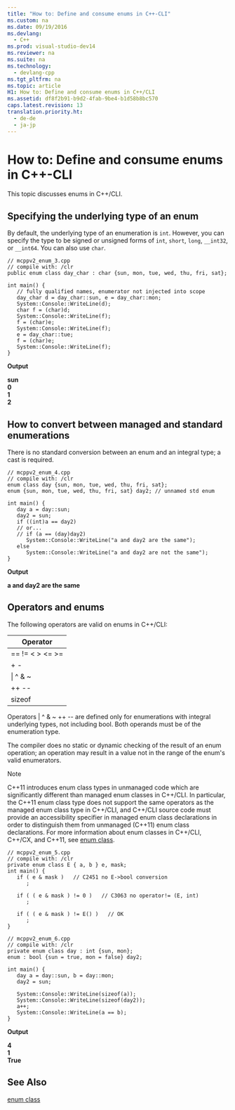 ```yaml
---
title: "How to: Define and consume enums in C++-CLI"
ms.custom: na
ms.date: 09/19/2016
ms.devlang: 
  - C++
ms.prod: visual-studio-dev14
ms.reviewer: na
ms.suite: na
ms.technology: 
  - devlang-cpp
ms.tgt_pltfrm: na
ms.topic: article
H1: How to: Define and consume enums in C++/CLI
ms.assetid: df8f2b91-b9d2-4fab-9be4-b1d58b8bc570
caps.latest.revision: 13
translation.priority.ht: 
  - de-de
  - ja-jp
---
```

# How to: Define and consume enums in C++-CLI
This topic discusses enums in C++/CLI.  
  
## Specifying the underlying type of an enum  
 By default, the underlying type of an enumeration is `int`.  However, you can specify the type to be signed or unsigned forms of `int`, `short`, `long`, `__int32`, or `__int64`.  You can also use `char`.  
  
```  
// mcppv2_enum_3.cpp  
// compile with: /clr  
public enum class day_char : char {sun, mon, tue, wed, thu, fri, sat};  
  
int main() {  
   // fully qualified names, enumerator not injected into scope  
   day_char d = day_char::sun, e = day_char::mon;  
   System::Console::WriteLine(d);  
   char f = (char)d;  
   System::Console::WriteLine(f);  
   f = (char)e;  
   System::Console::WriteLine(f);  
   e = day_char::tue;  
   f = (char)e;  
   System::Console::WriteLine(f);  
}  
```  
  
 **Output**  
  
 **sun**  
**0**  
**1**  
**2**   
## How to convert between managed and standard enumerations  
 There is no standard conversion between an enum and an integral type; a cast is required.  
  
```  
// mcppv2_enum_4.cpp  
// compile with: /clr  
enum class day {sun, mon, tue, wed, thu, fri, sat};  
enum {sun, mon, tue, wed, thu, fri, sat} day2; // unnamed std enum  
  
int main() {  
   day a = day::sun;  
   day2 = sun;  
   if ((int)a == day2)  
   // or...  
   // if (a == (day)day2)  
      System::Console::WriteLine("a and day2 are the same");  
   else  
      System::Console::WriteLine("a and day2 are not the same");  
}  
```  
  
 **Output**  
  
 **a and day2 are the same**   
## Operators and enums  
 The following operators are valid on enums in C++/CLI:  
  
|Operator|  
|--------------|  
|== != < > <= >=|  
|+ -|  
|&#124; ^ & ~|  
|++ --|  
|sizeof|  
  
 Operators &#124; ^ & ~ ++ -- are defined only for enumerations with integral underlying types, not including bool.  Both operands must be of the enumeration type.  
  
 The compiler does no static or dynamic checking of the result of an enum operation; an operation may result in a value not in the range of the enum's valid enumerators.  
  
> [!NOTE]
>  C++11 introduces enum class types in unmanaged code which are significantly different than managed enum classes in C++/CLI. In particular, the C++11 enum class type does not support the same operators as the managed enum class type in C++/CLI, and C++/CLI source code must provide an accessibility specifier in managed enum class declarations in order to distinguish them from unmanaged (C++11) enum class declarations. For more information about enum classes in C++/CLI, C++/CX, and C++11, see [enum class](../Topic/enum%20class%20%20\(C++%20Component%20Extensions\).md).  
  
```  
// mcppv2_enum_5.cpp  
// compile with: /clr  
private enum class E { a, b } e, mask;  
int main() {  
   if ( e & mask )   // C2451 no E->bool conversion  
      ;  
  
   if ( ( e & mask ) != 0 )   // C3063 no operator!= (E, int)  
      ;  
  
   if ( ( e & mask ) != E() )   // OK  
      ;  
}  
```  
  
```  
// mcppv2_enum_6.cpp  
// compile with: /clr  
private enum class day : int {sun, mon};  
enum : bool {sun = true, mon = false} day2;  
  
int main() {  
   day a = day::sun, b = day::mon;  
   day2 = sun;  
  
   System::Console::WriteLine(sizeof(a));  
   System::Console::WriteLine(sizeof(day2));  
   a++;  
   System::Console::WriteLine(a == b);  
}  
```  
  
 **Output**  
  
 **4**  
**1**  
**True**   
## See Also  
 [enum class](../Topic/enum%20class%20%20\(C++%20Component%20Extensions\).md)